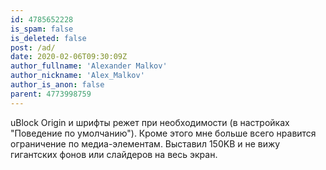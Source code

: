 ```yaml
---
id: 4785652228
is_spam: false
is_deleted: false
post: /ad/
date: 2020-02-06T09:30:09Z
author_fullname: 'Alexander Malkov'
author_nickname: 'Alex_Malkov'
author_is_anon: false
parent: 4773998759
---
```


<p>uBlock Origin и шрифты режет при необходимости (в настройках "Поведение по умолчанию"). Кроме этого мне больше всего нравится ограничение по медиа-элементам. Выставил 150KB и не вижу гигантских фонов или слайдеров на весь экран.</p>
